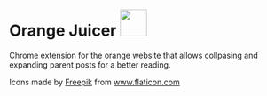 # Orange Juicer <img src="https://user-images.githubusercontent.com/1578458/104275566-dd955d80-5481-11eb-9eb2-affcb4b73a95.png"  width="48" height="48" />

Chrome extension for the orange website that allows collpasing and expanding parent posts for a better reading.


<div>Icons made by <a href="https://www.flaticon.com/authors/freepik" title="Freepik">Freepik</a> from <a href="https://www.flaticon.com/" title="Flaticon">www.flaticon.com</a></div>
